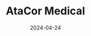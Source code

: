 ---  
layout: startup_page  
title: "AtaCor Medical"  
id: "atacor.com"  
permalink: "/atacormedicalatacor.com04242024/"  
website: "https://www.atacor.com/"  
funding_round: "Series C"  
funding_amount: "$28M"  
investors: "Arboretum Ventures, Longview Ventures, Hatteras Venture Partners, Catalyst Health Ventures, BayMed Venture Partners"  
about: "AtaCor Medical Inc. is a medical device company developing next-generation extravascular leads for cardiac rhythm management (CRM) patients. Their proprietary system offers temporary pacing and implantable cardioverter defibrillator (ICD) options without placing hardware inside the heart, minimizing invasiveness and preserving the heart's integrity. This technology aims to provide a safer, more effective, and readily deliverable alternative for bradycardia and implantable defibrillation therapies."  
markets: "Medical Devices, Healthtech, Cardiac Rhythm Management, Medical Equipment Manufacturing"  
hq: "San Clemente, California, United States"  
founded_year: "2014"  
linkedin: "https://www.linkedin.com/company/atacor-medical-inc-"  
twitter: "https://twitter.com/atacormedical"  
instagram: ""  
facebook: "https://www.facebook.com/AtacorMedical/"  
crunchbase: "https://www.crunchbase.com/organization/atacor-medical"  
pitchbook: "https://pitchbook.com/profiles/company/183365-74"  

date_display: "24-Apr-2024"  
date: "2024-04-24"

# SEO Optimization  
meta_title: "AtaCor Medical - Series C Funding ($28M)"  
meta_description: "AtaCor Medical, AtaCor Medical Inc. is a medical device company developing next-generation extravascular leads for cardiac rhythm management (CRM) patients. Their pro..."  
meta_keywords: "AtaCor Medical, Medical Devices, Healthtech, Cardiac Rhythm Management, Medical Equipment Manufacturing, Series C funding"  
canonical_url: "https://startup.projectstartups.com/atacormedicalatacor.com04242024/"  
---